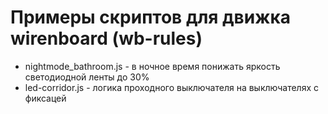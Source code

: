 # Примеры скриптов для движка wirenboard (wb-rules)
* nightmode_bathroom.js - в ночное время понижать яркость светодиодной ленты до 30%
* led-corridor.js - логика проходного выключателя на выключателях с фиксацей